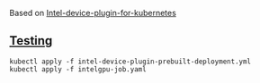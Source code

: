 Based on [Intel-device-plugin-for-kubernetes](https://github.com/intel/intel-device-plugins-for-kubernetes)


## [Testing](https://github.com/intel/intel-device-plugins-for-kubernetes/blob/master/cmd/gpu_plugin/README.md#testing-the-plugin)

```shell
kubectl apply -f intel-device-plugin-prebuilt-deployment.yml
kubectl apply -f intelgpu-job.yaml
```
